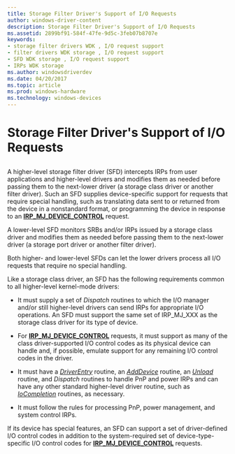 ```yaml
---
title: Storage Filter Driver's Support of I/O Requests
author: windows-driver-content
description: Storage Filter Driver's Support of I/O Requests
ms.assetid: 2899bf91-584f-47fe-9d5c-3feb07b8707e
keywords:
- storage filter drivers WDK , I/O request support
- filter drivers WDK storage , I/O request support
- SFD WDK storage , I/O request support
- IRPs WDK storage
ms.author: windowsdriverdev
ms.date: 04/20/2017
ms.topic: article
ms.prod: windows-hardware
ms.technology: windows-devices
---
```


# Storage Filter Driver's Support of I/O Requests


## <span id="ddk_storage_filter_driver_s_support_of_i_o_requests_kg"></span><span id="DDK_STORAGE_FILTER_DRIVER_S_SUPPORT_OF_I_O_REQUESTS_KG"></span>


A higher-level storage filter driver (SFD) intercepts IRPs from user applications and higher-level drivers and modifies them as needed before passing them to the next-lower driver (a storage class driver or another filter driver). Such an SFD supplies device-specific support for requests that require special handling, such as translating data sent to or returned from the device in a nonstandard format, or programming the device in response to an [**IRP\_MJ\_DEVICE\_CONTROL**](https://msdn.microsoft.com/library/windows/hardware/ff550744) request.

A lower-level SFD monitors SRBs and/or IRPs issued by a storage class driver and modifies them as needed before passing them to the next-lower driver (a storage port driver or another filter driver).

Both higher- and lower-level SFDs can let the lower drivers process all I/O requests that require no special handling.

Like a storage class driver, an SFD has the following requirements common to all higher-level kernel-mode drivers:

-   It must supply a set of *Dispatch* routines to which the I/O manager and/or still higher-level drivers can send IRPs for appropriate I/O operations. An SFD must support the same set of IRP\_MJ\_XXX as the storage class driver for its type of device.

-   For [**IRP\_MJ\_DEVICE\_CONTROL**](https://msdn.microsoft.com/library/windows/hardware/ff550744) requests, it must support as many of the class driver-supported I/O control codes as its physical device can handle and, if possible, emulate support for any remaining I/O control codes in the driver.

-   It must have a [*DriverEntry*](https://msdn.microsoft.com/library/windows/hardware/ff544113) routine, an [*AddDevice*](https://msdn.microsoft.com/library/windows/hardware/ff540521) routine, an [*Unload*](https://msdn.microsoft.com/library/windows/hardware/ff564886) routine, and *Dispatch* routines to handle PnP and power IRPs and can have any other standard higher-level driver routine, such as [*IoCompletion*](https://msdn.microsoft.com/library/windows/hardware/ff548354) routines, as necessary.

-   It must follow the rules for processing PnP, power management, and system control IRPs.

If its device has special features, an SFD can support a set of driver-defined I/O control codes in addition to the system-required set of device-type-specific I/O control codes for [**IRP\_MJ\_DEVICE\_CONTROL**](https://msdn.microsoft.com/library/windows/hardware/ff550744) requests.

 

 




